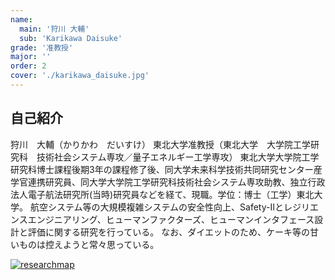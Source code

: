 ```yaml
---
name:
  main: '狩川 大輔'
  sub: 'Karikawa Daisuke'
grade: '准教授'
major: ''
order: 2
cover: './karikawa_daisuke.jpg'
---
```


## 自己紹介

狩川　大輔（かりかわ　だいすけ）
東北大学准教授（東北大学　大学院工学研究科　技術社会システム専攻／量子エネルギー工学専攻）
東北大学大学院工学研究科博士課程後期3年の課程修了後、同大学未来科学技術共同研究センター産学官連携研究員、同大学大学院工学研究科技術社会システム専攻助教、独立行政法人電子航法研究所(当時)研究員などを経て、現職。学位：博士（工学）東北大学。
航空システム等の大規模複雑システムの安全性向上、Safety-IIとレジリエンスエンジニアリング、ヒューマンファクターズ、ヒューマンインタフェース設計と評価に関する研究を行っている。
なお、ダイエットのため、ケーキ等の甘いものは控えようと常々思っている。

[![researchmap](https://researchmap.jp/outline/img/researchmap130.gif)](https://researchmap.jp/read0140743)
